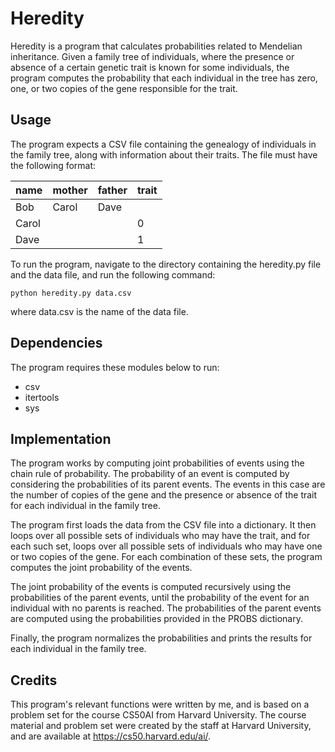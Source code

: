 # Heredity
Heredity is a program that calculates probabilities related to Mendelian inheritance. Given a family tree of individuals, where the presence or absence of a certain genetic trait is known for some individuals, the program computes the probability that each individual in the tree has zero, one, or two copies of the gene responsible for the trait.

## Usage
The program expects a CSV file containing the genealogy of individuals in the family tree, along with information about their traits. The file must have the following format:

| name | mother | father | trait |
| --- | --- | --- | --- |
| Bob | Carol | Dave |  |
| Carol | || 0 |
| Dave |  |  | 1 |


To run the program, navigate to the directory containing the heredity.py file and the data file, and run the following command:

`python heredity.py data.csv`

where data.csv is the name of the data file.

## Dependencies
The program requires these modules below to run:
- csv
- itertools
- sys

## Implementation
The program works by computing joint probabilities of events using the chain rule of probability. The probability of an event is computed by considering the probabilities of its parent events. The events in this case are the number of copies of the gene and the presence or absence of the trait for each individual in the family tree.

The program first loads the data from the CSV file into a dictionary. It then loops over all possible sets of individuals who may have the trait, and for each such set, loops over all possible sets of individuals who may have one or two copies of the gene. For each combination of these sets, the program computes the joint probability of the events.

The joint probability of the events is computed recursively using the probabilities of the parent events, until the probability of the event for an individual with no parents is reached. The probabilities of the parent events are computed using the probabilities provided in the PROBS dictionary.

Finally, the program normalizes the probabilities and prints the results for each individual in the family tree.

## Credits
This program's relevant functions were written by me, and is based on a problem set for the course CS50AI from Harvard University. The course material and problem set were created by the staff at Harvard University, and are available at https://cs50.harvard.edu/ai/.
